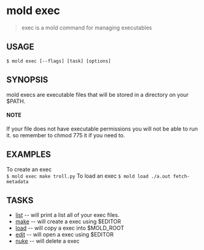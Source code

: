 mold exec
====

> exec is a mold command for managing executables

## USAGE
`$ mold exec [--flags] [task] [options]`

## SYNOPSIS
mold execs are executable files that will be stored in
a directory on your $PATH.

<span />

#### NOTE
If your file does not have executable permissions
you will not be able to run it. so remember to chmod 775 it
if you need to.

## EXAMPLES
To create an exec  
<span />`$ mold exec make troll.py`
To load an exec
<span />`$ mold load ./a.out fetch-metadata`

## TASKS
* [list](exec_list_help.md) -- will print a list all of your exec files.  
* [make](exec_list_help.md) -- will create a exec using $EDITOR
* [load](exec_list_help.md) -- will copy a exec into $MOLD_ROOT
* [edit](exec_list_help.md) -- will open a exec using $EDITOR  
* [nuke](exec_list_help.md) -- will delete a exec
